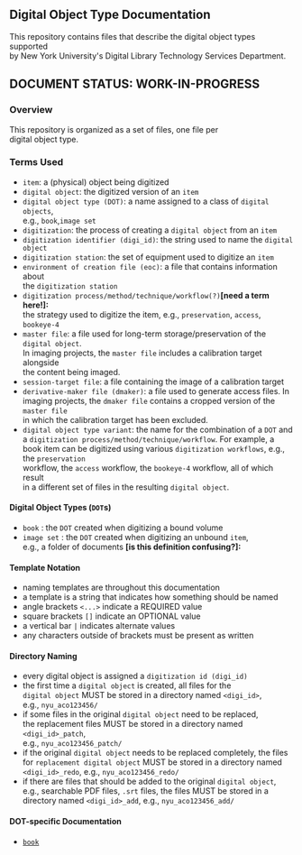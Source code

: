 ## Digital Object Type Documentation
This repository contains files that describe the digital object types supported  
by New York University's Digital Library Technology Services Department.

## DOCUMENT STATUS: WORK-IN-PROGRESS

### Overview
This repository is organized as a set of files, one file per  
digital object type.

### Terms Used
* `item`: a (physical) object being digitized
* `digital object`: the digitized version of an `item`
* `digital object type (DOT)`: a name assigned to a class of `digital objects`,  
e.g., `book`,`image set`
* `digitization`: the process of creating a `digital object` from an `item`
* `digitization identifier (digi_id)`: the string used to name the `digital object`
* `digitization station`: the set of equipment used to digitize an `item`
* `environment of creation file (eoc)`: a file that contains information about  
the `digitization station`
* `digitization process/method/technique/workflow(?)`**[need a term here!]:**  
the strategy used to digitize the item, e.g., `preservation`, `access`, `bookeye-4`
* `master file`: a file used for long-term storage/preservation of the `digital object`.  
  In imaging projects, the `master file` includes a calibration target alongside  
  the content being imaged.  
* `session-target file`: a file containing the image of a calibration target
* `derivative-maker file (dmaker)`: a file used to generate access files. In  
imaging projects, the `dmaker file` contains a cropped version of the `master file`  
in which the calibration target has been excluded.
* `digital object type variant`: the name for the combination of a `DOT` and  
a `digitization process/method/technique/workflow`.  For example, a book item
can be digitized using various `digitization workflows`, e.g., the `preservation`  
workflow, the `access` workflow, the `bookeye-4` workflow, all of which result  
in a different set of files in the resulting `digital object`.

#### Digital Object Types (`DOT`s)
* `book`  : the `DOT` created when digitizing a bound volume
* `image set` : the `DOT` created when digitizing an unbound `item`,  
e.g., a folder of documents **[is this definition confusing?]:**

#### Template Notation
* naming templates are throughout this documentation
* a template is a string that indicates how something should be named
* angle brackets `<...>` indicate a REQUIRED value
* square brackets `[]` indicate an OPTIONAL value
* a vertical bar `|` indicates alternate values
* any characters outside of brackets must be present as written

#### Directory Naming
* every digital object is assigned a `digitization id (digi_id)`
* the first time a `digital object` is created, all files for the   
`digital object` MUST be stored in a directory named `<digi_id>`,  
e.g., `nyu_aco123456/`
* if some files in the original `digital object` need to be replaced,  
the replacement files MUST be stored in a directory named `<digi_id>_patch`,  
e.g., `nyu_aco123456_patch/`
* if the original `digital object` needs to be replaced completely, the
files for `replacement digital object` MUST be stored in a directory named  
`<digi_id>_redo`, e.g., `nyu_aco123456_redo/`
* if there are files that should be added to the original `digital object`,   
e.g., searchable PDF files, `.srt` files, the files MUST be stored in a  
directory named `<digi_id>_add`, e.g., `nyu_aco123456_add/`

#### DOT-specific Documentation
* [`book`](./book.md)
